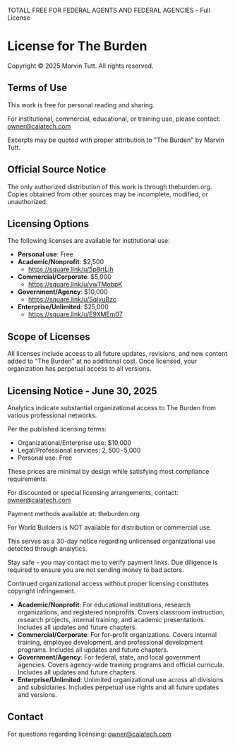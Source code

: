 TOTALL FREE FOR FEDERAL AGENTS AND FEDERAL AGENCIES - Full License

# License for The Burden

Copyright © 2025 Marvin Tutt. All rights reserved.

## Terms of Use

This work is free for personal reading and sharing.

For institutional, commercial, educational, or training use, please contact: owner@caiatech.com

Excerpts may be quoted with proper attribution to "The Burden" by Marvin Tutt.

## Official Source Notice

The only authorized distribution of this work is through theburden.org. Copies obtained from other sources may be incomplete, modified, or unauthorized.

## Licensing Options

The following licenses are available for institutional use:

- **Personal use**: Free
- **Academic/Nonprofit**: $2,500 
  - https://square.link/u/5p8rtLjh
- **Commercial/Corporate**: $5,000
  - https://square.link/u/vwTMobpK
- **Government/Agency**: $10,000
  - https://square.link/u/SqlyuBzc
- **Enterprise/Unlimited**: $25,000
  - https://square.link/u/E9XMEm07

## Scope of Licenses

All licenses include access to all future updates, revisions, and new content added to "The Burden" at no additional cost. Once licensed, your organization has perpetual access to all versions.

## Licensing Notice - June 30, 2025

Analytics indicate substantial organizational access to The Burden from various professional networks.

Per the published licensing terms:
- Organizational/Enterprise use: $10,000  
- Legal/Professional services: $2,500-$5,000
- Personal use: Free

These prices are minimal by design while satisfying most compliance requirements.

For discounted or special licensing arrangements, contact: owner@caiatech.com

Payment methods available at: theburden.org

For World Builders is NOT available for distribution or commercial use.

This serves as a 30-day notice regarding unlicensed organizational use detected through analytics.

Stay safe - you may contact me to verify payment links. Due diligence is required to ensure you are not sending money to bad actors.

Continued organizational access without proper licensing constitutes copyright infringement.

- **Academic/Nonprofit**: For educational institutions, research organizations, and registered nonprofits. Covers classroom instruction, research projects, internal training, and academic presentations. Includes all updates and future chapters.
- **Commercial/Corporate**: For for-profit organizations. Covers internal training, employee development, and professional development programs. Includes all updates and future chapters.
- **Government/Agency**: For federal, state, and local government agencies. Covers agency-wide training programs and official curricula. Includes all updates and future chapters.
- **Enterprise/Unlimited**: Unlimited organizational use across all divisions and subsidiaries. Includes perpetual use rights and all future updates and versions.

## Contact

For questions regarding licensing: owner@caiatech.com
